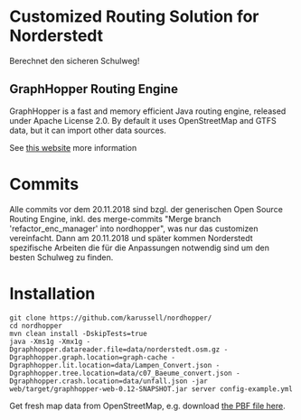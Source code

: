 # Customized Routing Solution for Norderstedt

Berechnet den sicheren Schulweg!

## GraphHopper Routing Engine

GraphHopper is a fast and memory efficient Java routing engine, released under Apache License 2.0.
By default it uses OpenStreetMap and GTFS data, but it can import other data sources.

See [this website](https://github.com/graphhopper/graphhopper) more information

# Commits

Alle commits vor dem 20.11.2018 sind bzgl. der generischen Open Source
Routing Engine, inkl. des merge-commits "Merge branch 'refactor_enc_manager' into
nordhopper", was nur das customizen vereinfacht. 
Dann am 20.11.2018 und später kommen Norderstedt spezifische Arbeiten die
für die Anpassungen notwendig sind um den besten Schulweg zu finden.

# Installation

```
git clone https://github.com/karussell/nordhopper/
cd nordhopper
mvn clean install -DskipTests=true
java -Xms1g -Xmx1g -Dgraphhopper.datareader.file=data/norderstedt.osm.gz -Dgraphhopper.graph.location=graph-cache -Dgraphhopper.lit.location=data/Lampen_Convert.json -Dgraphhopper.tree.location=data/c07_Baeume_convert.json -Dgraphhopper.crash.location=data/unfall.json -jar web/target/graphhopper-web-0.12-SNAPSHOT.jar server config-example.yml
```

Get fresh map data from OpenStreetMap, e.g. download [the PBF file here](http://download.geofabrik.de/europe/germany/schleswig-holstein.html).
